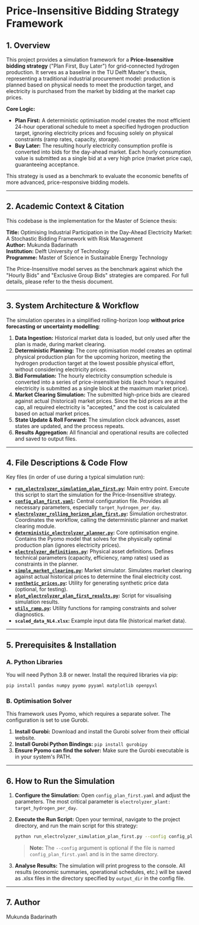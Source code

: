 # Price-Insensitive Bidding Strategy Framework

## 1. Overview

This project provides a simulation framework for a **Price-Insensitive bidding strategy** ("Plan First, Buy Later") for grid-connected hydrogen production. It serves as a baseline in the TU Delft Master's thesis, representing a traditional industrial procurement model: production is planned based on physical needs to meet the production target, and electricity is purchased from the market by bidding at the market cap prices.

**Core Logic:**
- **Plan First:** A deterministic optimisation model creates the most efficient 24-hour operational schedule to meet a specified hydrogen production target, ignoring electricity prices and focusing solely on physical constraints (ramp rates, capacity, storage).
- **Buy Later:** The resulting hourly electricity consumption profile is converted into bids for the day-ahead market. Each hourly consumption value is submitted as a single bid at a very high price (market price cap), guaranteeing acceptance.

This strategy is used as a benchmark to evaluate the economic benefits of more advanced, price-responsive bidding models.

---

## 2. Academic Context & Citation

This codebase is the implementation for the Master of Science thesis:

**Title:** Optimising Industrial Participation in the Day-Ahead Electricity Market: A  Stochastic Bidding Framework with Risk Management  
**Author:** Mukunda Badarinath  
**Institution:** Delft University of Technology  
**Programme:** Master of Science in Sustainable Energy Technology


The Price-Insensitive model serves as the benchmark against which the "Hourly Bids" and "Exclusive Group Bids" strategies are compared. For full details, please refer to the thesis document.

---

## 3. System Architecture & Workflow

The simulation operates in a simplified rolling-horizon loop **without price forecasting or uncertainty modelling**:

1. **Data Ingestion:** Historical market data is loaded, but only used after the plan is made, during market clearing.
2. **Deterministic Planning:** The core optimisation model creates an optimal physical production plan for the upcoming horizon, meeting the hydrogen production target at the lowest possible physical effort, without considering electricity prices.
3. **Bid Formulation:** The hourly electricity consumption schedule is converted into a series of price-insensitive bids (each hour's required electricity is submitted as a single block at the maximum market price).
4. **Market Clearing Simulation:** The submitted high-price bids are cleared against actual (historical) market prices. Since the bid prices are at the cap, all required electricity is "accepted," and the cost is calculated based on actual market prices.
5. **State Update & Roll Forward:** The simulation clock advances, asset states are updated, and the process repeats.
6. **Results Aggregation:** All financial and operational results are collected and saved to output files.

---

## 4. File Descriptions & Code Flow

Key files (in order of use during a typical simulation run):

- **[`run_electrolyzer_simulation_plan_first.py`](run_electrolyzer_simulation_plan_first.py):** Main entry point. Execute this script to start the simulation for the Price-Insensitive strategy.
- **[`config_plan_first.yaml`](config_plan_first.yaml):** Central configuration file. Provides all necessary parameters, especially `target_hydrogen_per_day`.
- **[`electrolyzer_rolling_horizon_plan_first.py`](electrolyzer_rolling_horizon_plan_first.py):** Simulation orchestrator. Coordinates the workflow, calling the deterministic planner and market clearing module.
- **[`deterministic_electrolyzer_planner.py`](deterministic_electrolyzer_planner.py):** Core optimisation engine. Contains the Pyomo model that solves for the physically optimal production plan (ignores electricity prices).
- **[`electrolyzer_definitions.py`](electrolyzer_definitions.py):** Physical asset definitions. Defines technical parameters (capacity, efficiency, ramp rates) used as constraints in the planner.
- **[`simple_market_clearing.py`](simple_market_clearing.py):** Market simulator. Simulates market clearing against actual historical prices to determine the final electricity cost.
- **[`synthetic_prices.py`](synthetic_prices.py):** Utility for generating synthetic price data (optional, for testing).
- **[`plot_electrolyzer_plan_first_results.py`](plot_electrolyzer_plan_first_results.py):** Script for visualising simulation results.
- **[`utils_ramp.py`](utils_ramp.py):** Utility functions for ramping constraints and solver diagnostics.
- **`scaled_data_NL4.xlsx`:** Example input data file (historical market data).

---

## 5. Prerequisites & Installation

### A. Python Libraries

You will need Python 3.8 or newer. Install the required libraries via pip:

```sh
pip install pandas numpy pyomo pyyaml matplotlib openpyxl
```

### B. Optimisation Solver

This framework uses Pyomo, which requires a separate solver. The configuration is set to use Gurobi.

1. **Install Gurobi:** Download and install the Gurobi solver from their official website.
2. **Install Gurobi Python Bindings:** `pip install gurobipy`
3. **Ensure Pyomo can find the solver:** Make sure the Gurobi executable is in your system's PATH.

---

## 6. How to Run the Simulation

1. **Configure the Simulation:** Open `config_plan_first.yaml` and adjust the parameters. The most critical parameter is `electrolyzer_plant: target_hydrogen_per_day`.
2. **Execute the Run Script:** Open your terminal, navigate to the project directory, and run the main script for this strategy:

   ```sh
   python run_electrolyzer_simulation_plan_first.py --config config_plan_first.yaml
   ```

   > **Note:** The `--config` argument is optional if the file is named `config_plan_first.yaml` and is in the same directory.

3. **Analyse Results:** The simulation will print progress to the console. All results (economic summaries, operational schedules, etc.) will be saved as .xlsx files in the directory specified by `output_dir` in the config file.

---

## 7. Author

Mukunda Badarinath
